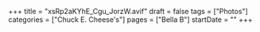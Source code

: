 +++
title = "xsRp2aKYhE_Cgu_JorzW.avif"
draft = false
tags = ["Photos"]
categories = ["Chuck E. Cheese's"]
pages = ["Bella B"]
startDate = ""
+++

